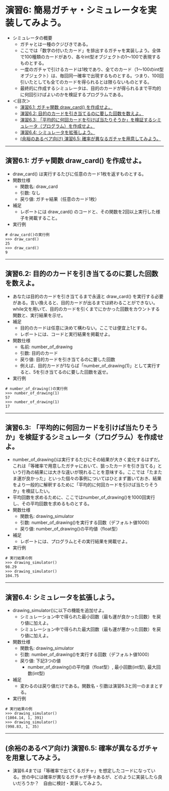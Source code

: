 # 演習6: 簡易ガチャ・シミュレータを実装してみよう。
- シミュレータの概要
  - ガチャとは一種のクジびきである。
  - ここでは「数字の付いたカード」を排出するガチャを実装しよう。全体で100種類のカードがあり、各々int型オブジェクトの1〜100で表現するものとする。
  - 一度のガチャで引けるカードは1枚であり、全てのカード（1〜100のint型オブジェクト）は、毎回同一確率で出現するものとする。つまり、100回引いたとしても全てのカードを得られるとは限らないものとする。
  - 最終的に作成するシミュレータは、目的のカードが得られるまで平均的に何回引けばよいのかを検証するプログラムである。
- ＜目次＞
  - <a href="#ex6.1">演習6.1: ガチャ関数 draw_card() を作成せよ。</a>
  - <a href="#ex6.2">演習6.2: 目的のカードを引き当てるのに要した回数を数えよ。</a>
  - <a href="#ex6.3">演習6.3: 「平均的に何回カードを引けば当たりそうか」を検証するシミュレータ（プログラム）を作成せよ。</a>
  - <a href="#ex6.4">演習6.4: シミュレータを拡張しよう。</a>
  - <a href="#ex6.5">(余裕のあるペア向け) 演習6.5: 確率が異なるガチャを用意してみよう。</a>

<hr>

## <a name="ex6.1">演習6.1: ガチャ関数 draw_card() を作成せよ。</a>
- draw_card() は実行するたびに任意のカード1枚を返すものとする。
- 関数仕様
  - 関数名: draw_card
  - 引数: なし
  - 戻り値: ガチャ結果（任意のカード1枚）
- 補足
  - レポートには draw_card() のコードと、その関数を2回以上実行した様子を掲載すること。
- 実行例
```
# draw_card()の実行例
>>> draw_card()
25
>>> draw_card()
9
```

<hr>

## <a name="ex6.2">演習6.2: 目的のカードを引き当てるのに要した回数を数えよ。</a>
- あなたは目的のカードを引き当てるまで永遠と draw_card() を実行する必要がある。言い換えると、目的カードが出るまでは終わることができない。while文を用いて、目的のカードを引くまでにかかった回数をカウントする関数と、実行結果を示せ。
- 補足
  - 目的のカードは任意に決めて構わない。ここでは便宜上1とする。
  - レポートには、コードと実行結果を掲載せよ。
- 関数仕様
  - 名前: number_of_drawing
  - 引数: 目的のカード
  - 戻り値: 目的カードを引き当てるのに要した回数
  - 例えば、目的カードが1ならば「number_of_drawing(1)」として実行すると、5を引き当てるのに要した回数を返せ。
- 実行例
```
# number_of_drawing()の実行例
>>> number_of_drawing(1)
57
>>> number_of_drawing(1)
17
```

<hr>

## <a name="ex6.3">演習6.3: 「平均的に何回カードを引けば当たりそうか」を検証するシミュレータ（プログラム）を作成せよ。</a>
- number_of_drawing()は実行するたびにその結果が大きく変化するはずだ。これは「等確率で用意したガチャにおいて、狙ったカードを引き当てる」という行為の結果には大きな違いが現れることを意味する。ここでは「たまたま運が良かった」といった個々の事例についてはひとまず置いておき、結果をより一般的に解釈するために「平均的に何回カードを引けば当たりそうか」を検証したい。
- 平均回数を求めるために、ここではnumber_of_drawing()を1000回実行し、その平均回数を求めるものとする。
- 関数仕様
  - 関数名: drawing_simulator
  - 引数: number_of_drawing()を実行する回数（デフォルト値1000）
  - 戻り値: number_of_drawing()の平均値（float型）
- 補足
  - レポートには、プログラムとその実行結果を掲載せよ。
- 実行例
```
# 実行結果の例
>>> drawing_simulator()
98.29
>>> drawing_simulator()
104.75
```

<hr>

## <a name="ex6.4">演習6.4: シミュレータを拡張しよう。</a>
- drawing_simulator()に以下の機能を追加せよ。
  - シミュレーション中で得られた最小回数（最も運が良かった回数）を戻り値に加えよ。
  - シミュレーション中で得られた最大回数（最も運が悪かった回数）を戻り値に加えよ。
- 関数仕様
  - 関数名: drawing_simulator
  - 引数: number_of_drawing()を実行する回数（デフォルト値1000）
  - 戻り値: 下記3つの値
    - number_of_drawing()の平均値（float型）, 最小回数(int型), 最大回数(int型)
- 補足
  - 変わるのは戻り値だけである。関数名・引数は演習6.3と同一のままとする。
- 実行例
```
# 実行結果の例
>>> drawing_simulator()
(1004.14, 1, 391)
>>> drawing_simulator()
(998.83, 1, 35)
```

<hr>

## <a name="ex6.5">(余裕のあるペア向け) 演習6.5: 確率が異なるガチャを用意してみよう。</a>
- 演習6.4までは「等確率で出てくるガチャ」を想定したコードになっている。世の中には確率が異なるガチャが多々あるが、どのように実装したら良いだろうか？　自由に検討・実装してみよう。
